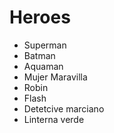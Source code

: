 # Heroes

* Superman
* Batman
* Aquaman
* Mujer Maravilla
* Robin 
* Flash
* Detetcive marciano
* Linterna verde
